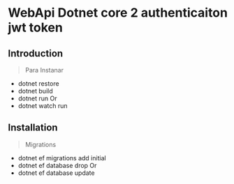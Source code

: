 # WebApi Dotnet core 2 authenticaiton jwt token

## Introduction

> Para Instanar 
* dotnet restore
* dotnet build
* dotnet run
Or
* dotnet watch run

## Installation

> Migrations
* dotnet ef migrations add initial
* dotnet ef database drop
Or
* dotnet ef database update